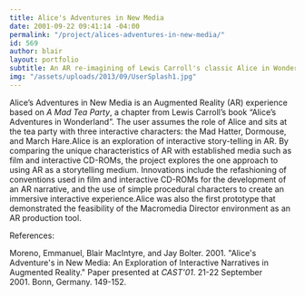 ```yaml
---
title: Alice's Adventures in New Media
date: 2001-09-22 09:41:14 -04:00
permalink: "/project/alices-adventures-in-new-media/"
id: 569
author: blair
layout: portfolio
subtitle: An AR re-imagining of Lewis Carroll's classic Alice in Wonderland
img: "/assets/uploads/2013/09/UserSplash1.jpg"
---
```


Alice’s Adventures in New Media is an Augmented Reality (AR) experience based on _A Mad Tea Party_, a chapter from Lewis Carroll’s book “Alice’s Adventures in Wonderland”. The user assumes the role of Alice and sits at the tea party with three interactive characters: the Mad Hatter, Dormouse, and March Hare.Alice is an exploration of interactive story-telling in AR. By comparing the unique characteristics of AR with established media such as film and interactive CD-ROMs, the project explores the one approach to using AR as a storytelling medium. Innovations include the refashioning of conventions used in film and interactive CD-ROMs for the development of an AR narrative, and the use of simple procedural characters to create an immersive interactive experience.Alice was also the first prototype that demonstrated the feasibility of the Macromedia Director environment as an AR production tool.

References:

Moreno, Emmanuel, Blair MacIntyre, and Jay Bolter. 2001. "Alice's Adventure's in New Media: An Exploration of Interactive Narratives in Augmented Reality." Paper presented at _CAST'01_. 21-22 September 2001. Bonn, Germany. 149-152.